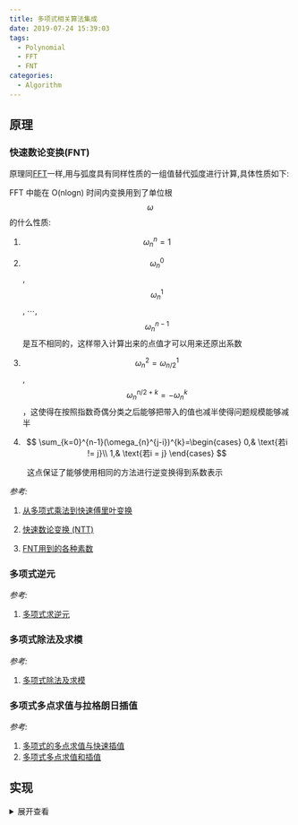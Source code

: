```yaml
---
title: 多项式相关算法集成
date: 2019-07-24 15:39:03
tags:
  - Polynomial
  - FFT
  - FNT
categories:
  - Algorithm
---
```


## 原理

### 快速数论变换(FNT)

原理同[FFT](https://brooksj.com/2019/07/18/%E5%BF%AB%E9%80%9F%E5%82%85%E9%87%8C%E5%8F%B6%E5%8F%98%E6%8D%A2%E5%8E%9F%E7%90%86%E5%8F%8A%E5%85%B6%E5%AE%9E%E7%8E%B0/)一样,用与弧度具有同样性质的一组值替代弧度进行计算,具体性质如下:

FFT 中能在 O(nlog⁡n) 时间内变换用到了单位根 $$\omega$$ 的什么性质:

1. $$\omega_n^n = 1$$

2. $$\omega_{n}^{0}$$, $$\omega_{n}^{1}$$, ⋯, $$\omega_{n}^{n-1}$$是互不相同的，这样带入计算出来的点值才可以用来还原出系数

3. $$\omega_{n}^{2}=\omega_{n/2}^{1}$$, $$\omega_{n}^{n/2+k}=-\omega_{n}^{k}$$，这使得在按照指数奇偶分类之后能够把带入的值也减半使得问题规模能够减半

4. $$
   \sum_{k=0}^{n-1}(\omega_{n}^{j-i})^{k}=\begin{cases}
   0,& \text{若i != j}\\
   1,& \text{若i = j}
   \end{cases}
   $$


&nbsp;&nbsp;&nbsp;&nbsp;&nbsp;&nbsp;&nbsp;&nbsp;这点保证了能够使用相同的方法进行逆变换得到系数表示

*参考:*

1. [从多项式乘法到快速傅里叶变换](http://blog.miskcoo.com/2015/04/polynomial-multiplication-and-fast-fourier-transform#i-13)

2. [快速数论变换 (NTT)](https://riteme.site/blog/2016-8-22/ntt.html)

3. [FNT用到的各种素数](http://blog.miskcoo.com/2014/07/fft-prime-table)

### 多项式逆元

*参考:*

1. [多项式求逆元](http://blog.miskcoo.com/2015/05/polynomial-inverse)

### 多项式除法及求模

*参考:*

1. [多项式除法及求模](http://blog.miskcoo.com/2015/05/polynomial-division)

### 多项式多点求值与拉格朗日插值

*参考:*

1. [多项式的多点求值与快速插值](http://blog.miskcoo.com/2015/05/polynomial-multipoint-eval-and-interpolation)
2. [多项式多点求值和插值](https://www.cnblogs.com/zzqsblog/p/7923192.html)

## 实现

<details>
<summary>展开查看</summary>
```c++
/*
 * 多项式相关算法模板集合
 */
#include <bits/stdc++.h>
using namespace std;
typedef long long ll;

// 2281701377是一个原根为3的指数,平方刚好不会爆long long
// 另外一个常用的998244353 = 119ll * (1 << 23) + 1
// 1004535809=479⋅221+1 加起来刚好不会爆 int 也不错
const ll mod_v = 17ll * (1 << 27) + 1;  
const int MAXL = 18, N = 1 << MAXL, M = 1 << MAXL;  // MAXL最大取mov_v的2次幂

struct polynomial {
​    ll coef[N]; // size设为多项式系数个数的两倍
​    ll a[N], b[N], d[N], r[N];
​    ll xcoor[N], ycoor[N], v[N], mcoef[N];  // size设为点个数的两倍
​    vector<vector<ll> > poly_divisor;
​     
    static ll mod_pow(ll x,ll n,ll m) {
        ll ans = 1;
        while(n > 0){
    	    if(n & 1)
    	        ans = ans*x%m;
    	    x = x*x%m;
    	    n >>= 1;
        }
        return ans;
    }
     
    struct FastNumberTheoreticTransform  {
        ll omega[N], omegaInverse[N];
        int range;
    
        // 初始化频率
        void init (const int& n) {
    	    range = n;
        	ll base = mod_pow(3, (mod_v - 1) / n, mod_v);
        	ll inv_base = mod_pow(base, mod_v - 2, mod_v);
        	omega[0] = omegaInverse[0] = 1;
        	for (int i = 1; i < n; ++i) {
        	    omega[i] = omega[i - 1] * base % mod_v;
        	    omegaInverse[i] = omegaInverse[i - 1] * inv_base % mod_v;
        	}
        }
        
        // Cooley-Tukey算法:O(n*logn)
        void transform (ll *a, const ll *omega, const int &n) {
        	for (int i = 0, j = 0; i < n; ++i) {
        		    if (i > j) std::swap (a[i], a[j]);
            		for(int l = n >> 1; ( j ^= l ) < l; l >>= 1);
            }
        
        	for (int l = 2; l <= n; l <<= 1) {
        	    int m = l / 2;
        	    for (ll *p = a; p != a + n; p += l) {
        	        for (int i = 0; i < m; ++i) {
        	            ll t = omega[range / l * i] * p[m + i] % mod_v;
        	            p[m + i] = (p[i] - t + mod_v) % mod_v;
        	            p[i] = (p[i] + t) % mod_v;
        	        }
        	    }
        	}
        }
        
        // 时域转频域
        void dft (ll *a, const int& n) {
    	    transform(a, omega, n);
        }
    
        // 频域转时域
        void idft (ll *a, const int& n) {
    	    transform(a, omegaInverse, n);
    	    for (int i = 0; i < n; ++i) a[i] = a[i] * mod_pow(n, mod_v - 2, mod_v) % mod_v;
        }
    } fnt ;
    
    // 与模比较转换值
    ll mod_trans(ll v) {
        return abs(v) <= mod_v / 2 ? v : (v < 0 ? v + mod_v : v - mod_v);
    }
    
    // 二分求\prod{x-xi}的所有二分子多项式的系数
    void binary_subpoly(int l, int r, int idx) {
        if (l == r - 1) {
    	    poly_divisor[idx].push_back(-xcoor[l]);
    	    poly_divisor[idx].push_back(1);        
        } else {
        	int lidx = (idx << 1) + 1, ridx = lidx + 1;
        	binary_subpoly(l, (l + r) / 2, lidx);
        	binary_subpoly((l + r) / 2, r, ridx);
        	int t = poly_divisor[lidx].size() + poly_divisor[ridx].size() - 1;
        	int p = 1;
        	while(p < t) p <<= 1;
        	copy(poly_divisor[lidx].begin(), poly_divisor[lidx].end(), a);
        	fill(a + poly_divisor[lidx].size(), a + p, 0);
        	copy(poly_divisor[ridx].begin(), poly_divisor[ridx].end(), b);
        	fill(b + poly_divisor[ridx].size(), b + p, 0);
        	fnt.dft(a, p);
        	fnt.dft(b, p);
        	for (int i = 0; i < p; i++)  a[i] *= b[i]; 
        	fnt.idft(a, p);
        	for (int i = 0; i < t; i++) poly_divisor[idx].push_back(mod_trans(a[i]));
        }
    }
    
    // 模x^deg,a为要求逆元的多项式系数,结果存放在b[0~deg]中
    // T(deg) = T(deg/2) + deg*log(deg)，复杂度O(deg*log(deg))
    void polynomial_inverse(int deg, ll* a, ll* b, ll* tmp) {
    	if(deg == 1) {
    		b[0] = mod_pow(a[0], mod_v - 2, mod_v);
    	} else {
    		polynomial_inverse((deg + 1) >> 1, a, b, tmp);
    		int p = 1;
    		while(p < (deg << 1) - 1) p <<= 1;
    		copy(a, a + deg, tmp);
    		fill(tmp + deg, tmp + p, 0);
    	    fill(b + ((deg + 1) >> 1), b + p, 0);
    	    //fnt.init(p);
    	    fnt.dft(tmp, p);
    	    fnt.dft(b, p);
    		for(int i = 0; i != p; ++i) {
    			b[i] = (2 - tmp[i] * b[i] % mod_v) * b[i] % mod_v;
    			if(b[i] < 0) b[i] += mod_v;
    		}
    	    fnt.idft(b, p);
    		fill(b + deg, b + p, 0);
    	}
    }
    
    // A = D*B + R,A为n项n-1次幂,B为m项m-1次幂,D为n-m+1项n-m次幂,R为m-1项m-2次幂
    // 要求a,b中系数以低次到多次顺序排列
    // n >= m，复杂度O(n*logn)；n < m，复杂度O(n)
    int polynomial_division(int n, int m, ll *A, ll *B, ll *D, ll *R) {
        if (n < m) {
    	    copy(A, A + n, R);
    	    return n;
        } else {
    	    static ll A0[N], B0[N], tmp[N]; //数组太大会爆栈,添加到全局区
    
    	    int p = 1, t = n - m + 1;
    	    while(p < (t << 1) - 1) p <<= 1;
    
    	    fill(A0, A0 + p, 0);
    	    reverse_copy(B, B + m, A0);
    	    polynomial_inverse(t, A0, B0, tmp);
    	    fill(B0 + t, B0 + p, 0);
    	    fnt.dft(B0, p);
    
    	    reverse_copy(A, A + n, A0);
    	    fill(A0 + t, A0 + p, 0);
    	    fnt.dft(A0, p);
    
    	    for(int i = 0; i != p; ++i)
    	    	A0[i] = A0[i] * B0[i] % mod_v;
    	    fnt.idft(A0, p);
    	    reverse(A0, A0 + t);
    	    copy(A0, A0 + t, D);
    
    	    for(p = 1; p < n; p <<= 1);
    	    fill(A0 + t, A0 + p, 0);
    	    fnt.dft(A0, p);
    	    copy(B, B + m, B0);
    	    fill(B0 + m, B0 + p, 0);
    	    fnt.dft(B0, p);
    	    for(int i = 0; i != p; ++i)
    	    	A0[i] = A0[i] * B0[i] % mod_v;
    	    fnt.idft(A0, p);
    	    for(int i = 0; i != m - 1; ++i)
    	    	R[i] = ((A[i] - A0[i]) % mod_v + mod_v) % mod_v;
    	    //fill(R + m - 1, R + p, 0);
    	    return m - 1;
        }
    }
    
    // 多项式的点值计算
    // l和r为存储要求的点数组的左右边界(左闭右开), idx为除数多项式索引(初始０)
    // polycoef为用于计算点的多项式系数，num为其系数个数
    // 设多项式项数x=num，点数y=r-l，n=max(x,y)，复杂度O(n(logn)^2)
    void polynomial_calculator(int l, int r, int idx, int num, ll *polycoef) {
        int mid = (l + r) / 2;
        int lidx = (idx << 1) + 1, ridx = lidx + 1;
        int lsize = poly_divisor[lidx].size(), rsize = poly_divisor[ridx].size();
        ll *lmod_poly = new ll[lsize - 1], *rmod_poly = new ll[rsize - 1];
        copy(poly_divisor[lidx].begin(), poly_divisor[lidx].end(), a);
        copy(poly_divisor[ridx].begin(), poly_divisor[ridx].end(), b);
        int lplen = polynomial_division(num, lsize, polycoef, a, d, lmod_poly);
        int rplen = polynomial_division(num, rsize, polycoef, b, d, rmod_poly);
        if (l == mid - 1) {
    	    v[l] = mod_trans(lmod_poly[0]);
        } else {
    	    polynomial_calculator(l, (l + r) / 2, lidx, lplen, lmod_poly);
        }
        if (r == mid + 1) {
    	    v[(l + r) / 2] = mod_trans(rmod_poly[0]);
        } else {
    	    polynomial_calculator((l + r) / 2, r, ridx, rplen, rmod_poly);
        }
        delete []lmod_poly;
        delete []rmod_poly;
    }
    
    // 拉格朗日插值：二分＋快速数论变换
    // l和r为存储要求的点数组的左右边界(左闭右开), idx为由点二分构造出多项式的索引(初始０)
    // polycoef为插值得到的多项式结果
    // 设点个数为n，复杂度O(n*(logn)^2)，结果polycoef为n-1次多项式
    void polynomial_interpolate(int l, int r, int idx, ll *polycoef) {
        if (l == r - 1) {
    	    polycoef[0] = ycoor[l] * mod_pow(v[l], mod_v - 2, mod_v) % mod_v;
        } else {
        	int mid = (l + r) >> 1;
        	int lidx = (idx << 1) + 1, ridx = lidx + 1;
        	int sz = poly_divisor[idx].size() - 1;
        	int lsize = poly_divisor[lidx].size(), rsize = poly_divisor[ridx].size();
        	int p = 1;
        	while (p < sz) p <<= 1;
        	ll *leftpoly = new ll[p], *rightpoly = new ll[p];
        	polynomial_interpolate(l, mid, lidx, leftpoly);
        	polynomial_interpolate(mid, r, ridx, rightpoly);
        	copy(poly_divisor[lidx].begin(), poly_divisor[lidx].end(), a);
        	copy(poly_divisor[ridx].begin(), poly_divisor[ridx].end(), b);
        	fill(leftpoly + lsize - 1, leftpoly + p, 0);
        	fill(rightpoly + rsize - 1, rightpoly + p, 0);
        	fill(a + lsize, a + p, 0);
        	fill(b + rsize, b + p, 0);
        	fnt.dft(leftpoly, p);
        	fnt.dft(b, p);
        	for (int i = 0; i < p; i++) leftpoly[i] = leftpoly[i] * b[i] % mod_v;
        	fnt.idft(leftpoly, p);
        	fnt.dft(rightpoly, p);
        	fnt.dft(a, p);
        	for (int i = 0; i < p; i++) rightpoly[i] = rightpoly[i] * a[i] % mod_v;
        	fnt.idft(rightpoly, p);
        	for (int i = 0; i < sz; i++) polycoef[i] = mod_trans((leftpoly[i] + rightpoly[i]) % mod_v); 
        	delete []leftpoly;
        	delete []rightpoly; 
        }
    }
    
    // 初始化点个数到二分子多项式个数
    // 调用polynomial_calculator和polynomial_interpolate前调用
    void init(int vnum) {
        int vnum2 = 1;
        while (vnum2 < vnum) vnum2 <<= 1;
        for (int i = 0; i < 2 * vnum2 - 1; i++)  poly_divisor.push_back(vector<ll>());
    }
} poly;
```
</details>
```

## 应用

### 多项式快速乘

<details>
<summary>展开代码</summary>
```c++
int main() {
    ios_base::sync_with_stdio(false);
    poly.fnt.init(1 << MAXL);
    int n, m;
    cin >> n >> m;
    for (int i = 0; i < n; i++) cin >> poly.a[i];
    for (int i = 0; i < m; i++) cin >> poly.b[i];
    cout << "a*b之后的真实系数:" << endl;
    for (int i = 0; i < n; i++)
        for (int j = 0; j < m; j++)
            poly.r[i + j] += poly.a[i] * poly.b[j];
    for (int i = 0; i < n + m - 1; i++)
        cout << poly.r[i] << " ";
    cout << endl;
    cout << "利用fft计算得出的系数:" << endl;
    int p = 1;
    while (p < n + m - 1) p <<= 1;  // 只要p大于多项式结果中的最大次幂即可
    poly.fnt.dft(poly.a, p);
    poly.fnt.dft(poly.b, p);
    for (int i = 0; i < p; i++) {
        poly.d[i] = poly.a[i] * poly.b[i] % mod_v;
    }
    poly.fnt.idft(poly.d, p);
    for (int i = 0; i < n + m - 1; i++) cout << poly.d[i] << " ";
	return 0;
}
```
</details>

<div align="center">
    <img src="/images/poly/poly5.png">
</div>

### 多项式逆元

<details>
<summary>展开代码</summary>
<pre><code>
```c++
int main() {
    ios_base::sync_with_stdio(false);
    poly.fnt.init(1 << MAXL);
    int n;
    cin >> n;
    for(int i = 0; i != n; ++i)
        cin >> poly.a[i];
    int m;
    cin >> m;  // 输入模x^m
    poly.polynomial_inverse(m, poly.a, poly.b, poly.d);
    cout << "inverse: " << endl;
    for(int i = 0; i != m; ++i)
        cout << (poly.b[i] + mod_v) % mod_v << " ";
    cout << endl;
    cout << "a*b相乘取模验证取模后的前m项系数:" << endl;
    memset(poly.d, 0, sizeof(poly.d));
    for (int i = 0; i < n; i++) {
        for (int j = 0; j < m; j++) {
            poly.d[i + j] = (poly.d[i + j] + poly.a[i] * poly.b[j] % mod_v)% mod_v;
        }   
    }   
    cout << m << endl;
    for (int i = 0; i < m; i++) {
        cout << poly.d[i] << " ";
    }   
    return 0;
}
```
</code></pre>
</details>

输入数据得到输出后的结果如下图

<div align="center">
    <img src="/images/poly/poly4.png">
</div>

### 多项式除法以及取模

<details>
<summary>展开代码</summary>
<pre><code>
```c++
int main() {
    ios_base::sync_with_stdio(false);
    poly.fnt.init(1 << MAXL);
    int n, m;
    cin >> n >> m;
    for(int i = 0; i != n; ++i)
    cin >> poly.a[i]; // 0次幂系数开始输入,缺失的幂系数输入0
    for (int i = 0; i < m; i++)
    cin >> poly.b[i]; // 0次幂系数开始输入
    int rlen = poly.polynomial_division(n, m, poly.a, poly.b, poly.d, poly.r);
    cout << "输出商多项式:" << endl;
    for (int i = 0; i < n - m + 1; i++) 
    cout << poly.d[i] << " ";
    cout << endl;
    cout << "输出余数多项式:" << endl;
    for (int i = 0; i < rlen; i++)
    cout << poly.r[i] << " ";
	return 0;
}
```
</code></pre>
</details>

<div align="center">
    <img src="/images/poly/poly3.png">
</div>

### 多项式多点求值

<details>
<summary>展开代码</summary>
<pre><code>
```c++
int main() {
    ios_base::sync_with_stdio(false);
    poly.fnt.init(1 << MAXL);
    int n, vnum; 
    // 输入要计算的点
    cin >> n;
    for (int i = 0; i < n; i++) {
        cin >> poly.coef[i];
    }
    cin >> vnum;
    for (int i = 0; i < vnum; i++) {
        cin >> poly.xcoor[i];        
    }
    // 二分求子多项式                                                                               
    poly.init(vnum);
    poly.binary_subpoly(0, vnum / 2, 1);
    poly.binary_subpoly(vnum / 2, vnum, 2); 
    // 将输入点代入插值得到的多项式中进行验证，输出计算得到的结果
    cout << "计算结果:" << endl;
    poly.polynomial_calculator(0, vnum, 0, n, poly.coef);
    for (int i = 0; i < vnum; i++) cout << poly.v[i] << " ";
    cout << endl;
}
```
</code></pre>
</details>

输入数据后得到结果如下

<div align="center">
    <img src="/images/poly/poly2.png">
</div>

### 拉格朗日快速插值计算

<details>
<summary>展开代码</summary>
<pre><code>
```c++
int main() {
    // 多项式系数默认低次到高次排列
    ios_base::sync_with_stdio(false);
    poly.fnt.init(1 << MAXL);   
    // 多项式插值
    int vnum; 
    // 输入要计算的点
    cin >> vnum;
    for (int i = 0; i < vnum; i++) {
        cin >> poly.xcoor[i] >> poly.ycoor[i];        
    }
    // 二分求子多项式
    poly.init(vnum);
    poly.binary_subpoly(0, vnum, 0); 
    for (unsigned int i = 1; i < poly.poly_divisor[0].size(); i++) {
        poly.mcoef[i - 1] = poly.poly_divisor[0][i] * i % mod_v;
    }
    // 遍历i计算所有\sum_{j!=i}{xi-xj} 
    poly.polynomial_calculator(0, vnum, 0, poly.poly_divisor[0].size() - 1, poly.mcoef);
    // 拉格朗日插值计算多项式
    poly.polynomial_interpolate(0, vnum, 0, poly.coef);
    // 输出插值得到的多项式系数 
    for (int i = 0; i < vnum; i++) {
        cout << poly.coef[i] << " ";
    }
    cout << endl;
    // 将输入点代入插值得到的多项式中进行验证，输出计算得到的结果
    poly.polynomial_calculator(0, vnum, 0, vnum, poly.coef);
    for (int i = 0; i < vnum; i++) cout << poly.v[i] << " ";
    cout << endl;
    return 0;
}
```
</code></pre>
</details>

输入数据得到的结果如下

<div align="center">
    <img src="/images/poly/poly1.png">
</div>

